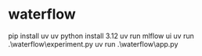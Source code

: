 # waterflow

pip install uv
uv python install 3.12
uv run mlflow ui
uv run .\waterflow\experiment.py
uv run .\waterflow\app.py  

